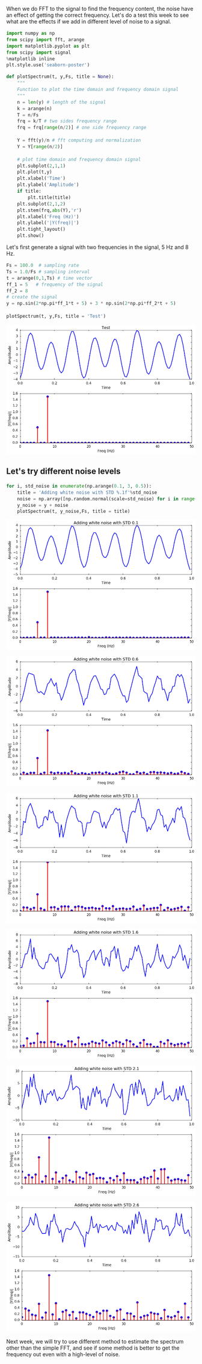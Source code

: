 
When we do FFT to the signal to find the frequency content, the noise have an effect of getting the correct frequency. Let's do a test this week to see what are the effects if we add in different level of noise to a signal.  


```python
import numpy as np
from scipy import fft, arange
import matplotlib.pyplot as plt
from scipy import signal
%matplotlib inline
plt.style.use('seaborn-poster')
```


```python
def plotSpectrum(t, y,Fs, title = None):
    """
    Function to plot the time domain and frequency domain signal
    """
    n = len(y) # length of the signal
    k = arange(n)
    T = n/Fs
    frq = k/T # two sides frequency range
    frq = frq[range(n/2)] # one side frequency range

    Y = fft(y)/n # fft computing and normalization
    Y = Y[range(n/2)]    
    
    # plot time domain and frequency domain signal
    plt.subplot(2,1,1)
    plt.plot(t,y)
    plt.xlabel('Time')
    plt.ylabel('Amplitude')
    if title:
        plt.title(title)
    plt.subplot(2,1,2)
    plt.stem(frq,abs(Y),'r')
    plt.xlabel('Freq (Hz)')
    plt.ylabel('|Y(freq)|')
    plt.tight_layout()
    plt.show()
```

Let's first generate a signal with two frequencies in the signal, 5 Hz and 8 Hz. 


```python
Fs = 100.0  # sampling rate
Ts = 1.0/Fs # sampling interval
t = arange(0,1,Ts) # time vector
ff_1 = 5   # frequency of the signal
ff_2 = 8
# create the signal
y = np.sin(2*np.pi*ff_1*t + 5) + 3 * np.sin(2*np.pi*ff_2*t + 5)

plotSpectrum(t, y,Fs, title = 'Test')
```


![png](FFT_different_noise_level_files/FFT_different_noise_level_4_0.png)


## Let's try different noise levels


```python
for i, std_noise in enumerate(np.arange(0.1, 3, 0.5)):
    title = 'Adding white noise with STD %.1f'%std_noise
    noise = np.array([np.random.normal(scale=std_noise) for i in range(len(y))])
    y_noise = y + noise
    plotSpectrum(t, y_noise,Fs, title = title)
```


![png](FFT_different_noise_level_files/FFT_different_noise_level_6_0.png)



![png](FFT_different_noise_level_files/FFT_different_noise_level_6_1.png)



![png](FFT_different_noise_level_files/FFT_different_noise_level_6_2.png)



![png](FFT_different_noise_level_files/FFT_different_noise_level_6_3.png)



![png](FFT_different_noise_level_files/FFT_different_noise_level_6_4.png)



![png](FFT_different_noise_level_files/FFT_different_noise_level_6_5.png)


Next week, we will try to use different method to estimate the spectrum other than the simple FFT, and see if some method is better to get the frequency out even with a high-level of noise. 

